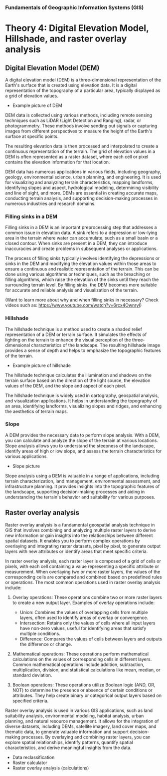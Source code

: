 
### Fundamentals of Geographic Information Systems (GIS)

# Theory 4: Digital Elevation Model, Hillshade, and raster overlay analysis

## Digital Elevation Model (DEM)
A digital elevation model (DEM) is a three-dimensional representation of the Earth's surface that is created using elevation data. It is a digital representation of the topography of a particular area, typically displayed as a grid of elevation values.

- Example picture of DEM

DEM data is collected using various methods, including remote sensing techniques such as LiDAR (Light Detection and Ranging), radar, or photogrammetry. These methods involve sending out signals or capturing images from different perspectives to measure the height of the Earth's surface at specific points.

The resulting elevation data is then processed and interpolated to create a continuous representation of the terrain. The grid of elevation values in a DEM is often represented as a raster dataset, where each cell or pixel contains the elevation information for that location.

DEM data has numerous applications in various fields, including geography, geology, environmental science, urban planning, and engineering. It is used for visualizing and analyzing terrain characteristics, mapping landforms, identifying slopes and aspect, hydrological modeling, determining visibility and line of sight, and more. DEMs are essential in creating accurate maps, conducting terrain analysis, and supporting decision-making processes in numerous industries and research domains.

### Filling sinks in a DEM
Filling sinks in a DEM is an important preprocessing step that addresses a common issue in elevation data. A sink refers to a depression or low-lying area in the terrain where water can accumulate, such as a small basin or a closed contour. When sinks are present in a DEM, they can introduce inaccuracies and create problems in subsequent analyses or applications. 

The process of filling sinks typically involves identifying the depressions or sinks in the DEM and modifying the elevation values within those areas to ensure a continuous and realistic representation of the terrain. This can be done using various algorithms or techniques, such as the breaching or filling algorithms, which raise the elevation of the sinks until they reach the surrounding terrain level. By filling sinks, the DEM becomes more suitable for accurate and reliable analysis and visualization of the terrain.

(Want to learn more about why and when filling sinks in necessary? Check videos such as: https://www.youtube.com/watch?v=6rcx4OwnryI)

### Hillshade
The hillshade technique is a method used to create a shaded relief representation of a DEM or terrain surface. It simulates the effects of lighting on the terrain to enhance the visual perception of the three-dimensional characteristics of the landscape. The resulting hillshade image provides a sense of depth and helps to emphasize the topographic features of the terrain.

- Example picture of hillshade

The hillshade technique calculates the illumination and shadows on the terrain surface based on the direction of the light source, the elevation values of the DEM, and the slope and aspect of each pixel. 

The hillshade technique is widely used in cartography, geospatial analysis, and visualization applications. It helps in understanding the topography of an area, identifying landforms, visualizing slopes and ridges, and enhancing the aesthetics of terrain maps.

### Slope
A DEM provides the necessary data to perform slope analysis. With a DEM, you can calculate and analyze the slope of the terrain at various locations. Slope analysis allows you to understand the steepness of the landscape, identify areas of high or low slope, and assess the terrain characteristics for various applications.

- Slope picture

Slope analysis using a DEM is valuable in a range of applications, including terrain characterization, land management, environmental assessment, and infrastructure planning. It provides insights into the topographic features of the landscape, supporting decision-making processes and aiding in understanding the terrain's behavior and suitability for various purposes.

## Raster overlay analysis
Raster overlay analysis is a fundamental geospatial analysis technique in GIS that involves combining and analyzing multiple raster layers to derive new information or gain insights into the relationships between different spatial datasets. It enables you to perform complex operations by overlaying and integrating raster datasets, pixel by pixel, to generate output layers with new attributes or identify areas that meet specific criteria.

In raster overlay analysis, each raster layer is composed of a grid of cells or pixels, with each cell containing a value representing a specific attribute or measurement. When overlaying two or more raster layers, the values of the corresponding cells are compared and combined based on predefined rules or operations. The most common operations used in raster overlay analysis include:

1.  Overlay operations: These operations combine two or more raster layers to create a new output layer. Examples of overlay operations include:
    
    -   Union: Combines the values of overlapping cells from multiple layers, often used to identify areas of overlap or convergence.
    -   Intersection: Retains only the values of cells where all input layers have non-zero values, useful for identifying areas that satisfy multiple conditions.
    -   Difference: Compares the values of cells between layers and outputs the difference or change.

2.  Mathematical operations: These operations perform mathematical calculations on the values of corresponding cells in different layers. Common mathematical operations include addition, subtraction, multiplication, division, and statistical calculations like mean, median, or standard deviation.
    
3.  Boolean operations: These operations utilize Boolean logic (AND, OR, NOT) to determine the presence or absence of certain conditions or attributes. They help create binary or categorical output layers based on specified criteria.

Raster overlay analysis is used in various GIS applications, such as land suitability analysis, environmental modeling, habitat analysis, urban planning, and natural resource management. It allows for the integration of diverse datasets, including DEMs, satellite imagery, land cover maps, and thematic data, to generate valuable information and support decision-making processes. By overlaying and combining raster layers, you can explore spatial relationships, identify patterns, quantify spatial characteristics, and derive meaningful insights from the data.


- Data reclassification
- Raster calculator
- Raster overlay analysis (calculations)


<!--stackedit_data:
eyJkaXNjdXNzaW9ucyI6eyJZOTg1QlJqQ284RDI1UWFyIjp7In
N0YXJ0Ijo0MjMsImVuZCI6NDQ3LCJ0ZXh0IjoiLSBFeGFtcGxl
IHBpY3R1cmUgb2YgREVNIn0sInJTbUZjZjRmalFXNWh5MEYiOn
sic3RhcnQiOjI5NzMsImVuZCI6MzAwMywidGV4dCI6Ii0gRXhh
bXBsZSBwaWN0dXJlIG9mIGhpbGxzaGFkZSJ9LCJGYkFjVkZlZE
ZVOHdTOWJjIjp7InN0YXJ0IjozODA4LCJlbmQiOjM4MjMsInRl
eHQiOiItIFNsb3BlIHBpY3R1cmUifSwiMDEyenNmdkFJV1htdD
FqYiI6eyJzdGFydCI6NTA1NSwiZW5kIjo2MTM5LCJ0ZXh0Ijoi
MS4gIE92ZXJsYXkgb3BlcmF0aW9uczogVGhlc2Ugb3BlcmF0aW
9ucyBjb21iaW5lIHR3byBvciBtb3JlIHJhc3RlciBsYXllcnMg
dG8gY+KApiJ9fSwiY29tbWVudHMiOnsidHV4aGVoeXN5NGpFbF
NVRCI6eyJkaXNjdXNzaW9uSWQiOiJZOTg1QlJqQ284RDI1UWFy
Iiwic3ViIjoiZ2g6NDAzMDQ3ODgiLCJ0ZXh0IjoiQWRkIHBpY3
R1cmUiLCJjcmVhdGVkIjoxNjg3NTgyNjAxMDc0fSwiSFlsQ1I3
MkVQSDJqdnE5dSI6eyJkaXNjdXNzaW9uSWQiOiJyU21GY2Y0Zm
pRVzVoeTBGIiwic3ViIjoiZ2g6NDAzMDQ3ODgiLCJ0ZXh0Ijoi
QWRkIHBpY3R1cmUiLCJjcmVhdGVkIjoxNjg3NTgyODQzMzc5fS
wiVkd4dTI0bkhFZGtiZW5JSCI6eyJkaXNjdXNzaW9uSWQiOiJG
YkFjVkZlZEZVOHdTOWJjIiwic3ViIjoiZ2g6NDAzMDQ3ODgiLC
J0ZXh0IjoiQWRkIHBpY3R1cmUiLCJjcmVhdGVkIjoxNjg3NTgy
OTgzMDE4fSwiamdURlBoSWVNTVRIeUdXRiI6eyJkaXNjdXNzaW
9uSWQiOiIwMTJ6c2Z2QUlXWG10MWpiIiwic3ViIjoiZ2g6NDAz
MDQ3ODgiLCJ0ZXh0IjoiRGlhZ3JhbT8iLCJjcmVhdGVkIjoxNj
g3NTgzMjMzMzIzfX0sImhpc3RvcnkiOlsyMDE0MTI3MTE3LC04
ODUyOTAzMzMsLTg5NjIyNzI4MSw5OTQ3MjAxOTMsLTM1MTA3Nj
U4MCwtMTM5MDMzMjA1MV19
-->